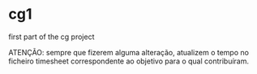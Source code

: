 # cg1
first part of the cg project

ATENÇÃO: sempre que fizerem alguma alteração, atualizem o tempo no ficheiro timesheet correspondente ao objetivo para o qual contribuíram.

